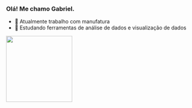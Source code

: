 ### Olá! Me chamo Gabriel.

- 🔭 Atualmente trabalho com manufatura
- 🌱 Estudando ferramentas de análise de dados e visualização de dados

 <div>
  <a href="https://github.com/DeepThink3r">
  <img height="180em" src="https://github-readme-stats.vercel.app/api?username=DeepThink3r&show_icons=true&theme=algolia&include_all_commits=true&count_private=true"/>
</div>
